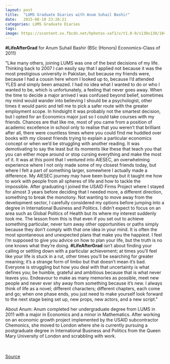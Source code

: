 ```yaml
---
layout: post
title:  "LUMS Graduate Diaries with Anum Suhail Bashir"
date:   2015-08-10 23:26:21
categories: LUMS Graduate Diaries
tags:
image: https://scontent.xx.fbcdn.net/hphotos-xaf1/v/t1.0-9/s130x130/10403685_1110072355688283_5041684545972900622_n.jpg?oh=0d2b38308f35284ac4a62c4a5e04816d&oe=564923AD
---
```


**#LifeAfterGrad** for Anum Suhail Bashir (BSc (Honors) Economics-Class of 2011)

"Like many others, joining LUMS was one of the best decisions of my life. Thinking back to 2007 I can easily say that I applied not because it was the most prestigious university in Pakistan, but because my friends were, because I had a cousin here whom I looked up to, because I’d attended YLES and simply been amazed. I had no idea what I wanted to do or who I wanted to be, which is unfortunately, a feeling that never goes away. When the time to decide a major arrived I was confused beyond belief, sometimes my mind would wander into believing I should be a psychologist, other times it would panic and tell me to pick a safer route with the greater employment scope. In hindsight it was probably not the smartest decision, but I opted for an Economics major just so I could take courses with my friends. Chances are that like me, most of you came from a position of academic excellence in school only to realise that you weren’t that brilliant after all, there were countless times where you could find me huddled over books with my closest friends trying to explain a particular economics concept or when we’d be struggling with another reading. It was demotivating to say the least but its moments like these that teach you that you can either mope around or stop cursing everything and make the most of it. It was at this point that I ventured into AIESEC, an overwhelming experience where I not only made some of my closest friends today, but where I felt a part of something larger, somewhere I actually made a difference. My AIESEC journey may have been bumpy but it taught me how to work with people from all spheres of life and how to tackle the impossible. After graduating I joined the USAID Firms Project where I stayed for almost 3 years before deciding that I needed more, a different direction, something to break the monotony. Not wanting to move away from the development sector, I carefully considered my options before jumping into a degree in International Business and Politics. I didn’t expect to focus on an area such as Global Politics of Health but its where my interest suddenly took me. The lesson from this is that even if you set out to achieve something particular, never turn away other opportunities or paths simply because they don’t comply with that one idea in your mind. It is often the most spontaneous and unexpected plans that make you the happiest. 
I feel I’m supposed to give you advice on how to plan your life, but the truth is no one knows what they’re doing. **#LifeAfterGrad** isn’t about finding your calling or settling down with a particular achievement; at times you’ll feel like your life is stuck in a rut, other times you’ll be searching for greater meaning; it’s a strange form of limbo but that doesn’t mean it’s bad. Everyone is struggling but how you deal with that uncertainty is what defines you; be humble, grateful and ambitious because that is what never leaves you. Endeavour to make as many memories as possible, meet new people and never ever shy away from something because it’s new. I always think of life as a novel; different characters; different chapters, each come and go; when one phase ends, you just need to make yourself look forward to the next stage being set up, new props, new actors, and a new script." 

About Anum:
Anum completed her undergraduate degree from LUMS in 2011 with a major in Economics and a minor in Mathematics. After working on an economic growth project implemented by the USAID subcontractor Chemonics, she moved to London where she is currently pursuing a postgraduate degree in International Business and Politics from the Queen Mary University of London and scrabbling with work.

<br><br>
[Source](https://www.facebook.com/1067719636590222/photos/a.1067734013255451.1073741826.1067719636590222/1110072355688283/?type=1)

